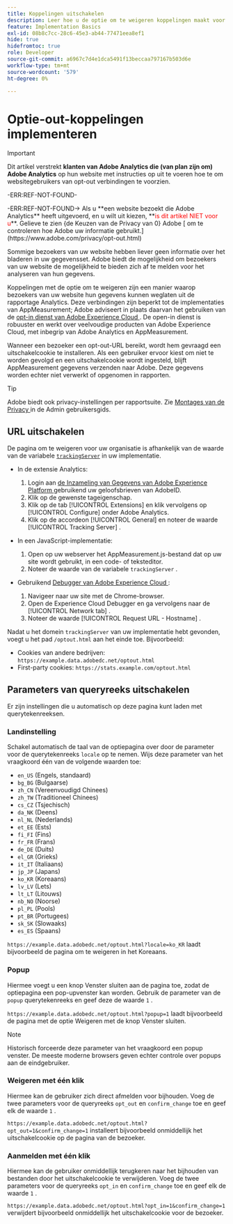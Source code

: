 ```yaml
---
title: Koppelingen uitschakelen
description: Leer hoe u de optie om te weigeren koppelingen maakt voor bezoekers van uw site.
feature: Implementation Basics
exl-id: 08b8c7cc-28c6-45e3-ab44-77471eea8ef1
hide: true
hidefromtoc: true
role: Developer
source-git-commit: a6967c7d4e1dca5491f13beccaa797167b503d6e
workflow-type: tm+mt
source-wordcount: '579'
ht-degree: 0%

---
```


# Optie-out-koppelingen implementeren

>[!IMPORTANT]
>
> Dit artikel verstrekt **klanten van Adobe Analytics die (van plan zijn om) Adobe Analytics** op hun website met instructies op uit te voeren hoe te om websitegebruikers van opt-out verbindingen te voorzien. <p><p>
<p>-ERR:REF-NOT-FOUND-<p>-ERR:REF-NOT-FOUND-> Als u **een website bezoekt die Adobe Analytics** heeft uitgevoerd, en u wilt uit kiezen, **<span style="color:red">is dit artikel NIET voor u</span>**. Gelieve te zien {de Keuzen van de Privacy van 0} Adobe [ om te controleren hoe Adobe uw informatie gebruikt.](https://www.adobe.com/privacy/opt-out.html)

Sommige bezoekers van uw website hebben liever geen informatie over het bladeren in uw gegevensset. Adobe biedt de mogelijkheid om bezoekers van uw website de mogelijkheid te bieden zich af te melden voor het analyseren van hun gegevens.

Koppelingen met de optie om te weigeren zijn een manier waarop bezoekers van uw website hun gegevens kunnen weglaten uit de rapportage Analytics. Deze verbindingen zijn beperkt tot de implementaties van AppMeasurement; Adobe adviseert in plaats daarvan het gebruiken van de [ opt-in dienst van Adobe Experience Cloud ](https://experienceleague.adobe.com/docs/id-service/using/implementation/opt-in-service/optin-overview.html). De open-in dienst is robuuster en werkt over veelvoudige producten van Adobe Experience Cloud, met inbegrip van Adobe Analytics en AppMeasurement.

Wanneer een bezoeker een opt-out-URL bereikt, wordt hem gevraagd een uitschakelcookie te installeren. Als een gebruiker ervoor kiest om niet te worden gevolgd en een uitschakelcookie wordt ingesteld, blijft AppMeasurement gegevens verzenden naar Adobe. Deze gegevens worden echter niet verwerkt of opgenomen in rapporten.

>[!TIP]
>
>Adobe biedt ook privacy-instellingen per rapportsuite. Zie [ Montages van de Privacy ](/help/admin/tools/manage-rs/edit-settings/general/privacy-settings.md) in de Admin gebruikersgids.

## URL uitschakelen

De pagina om te weigeren voor uw organisatie is afhankelijk van de waarde van de variabele [`trackingServer`](../vars/config-vars/trackingserver.md) in uw implementatie.

* In de extensie Analytics:
   1. Login aan [ de Inzameling van Gegevens van Adobe Experience Platform ](https://experience.adobe.com/data-collection) gebruikend uw geloofsbrieven van AdobeID.
   1. Klik op de gewenste tageigenschap.
   1. Klik op de tab [!UICONTROL Extensions] en klik vervolgens op [!UICONTROL Configure] onder Adobe Analytics.
   1. Klik op de accordeon [!UICONTROL General] en noteer de waarde [!UICONTROL Tracking Server] .

* In een JavaScript-implementatie:
   1. Open op uw webserver het AppMeasurement.js-bestand dat op uw site wordt gebruikt, in een code- of teksteditor.
   1. Noteer de waarde van de variabele `trackingServer` .

* Gebruikend [ Debugger van Adobe Experience Cloud ](https://experienceleague.adobe.com/docs/experience-platform/debugger/home.html):
   1. Navigeer naar uw site met de Chrome-browser.
   1. Open de Experience Cloud Debugger en ga vervolgens naar de [!UICONTROL Network tab] .
   1. Noteer de waarde [!UICONTROL Request URL - Hostname] .

Nadat u het domein `trackingServer` van uw implementatie hebt gevonden, voegt u het pad `/optout.html` aan het einde toe. Bijvoorbeeld:

* Cookies van andere bedrijven: `https://example.data.adobedc.net/optout.html`
* First-party cookies: `https://stats.example.com/optout.html`

## Parameters van queryreeks uitschakelen

Er zijn instellingen die u automatisch op deze pagina kunt laden met querytekenreeksen.

### Landinstelling

Schakel automatisch de taal van de optiepagina over door de parameter voor de querytekenreeks `locale` op te nemen. Wijs deze parameter van het vraagkoord één van de volgende waarden toe:

* `en_US` (Engels, standaard)
* `bg_BG` (Bulgaarse)
* `zh_CN` (Vereenvoudigd Chinees)
* `zh_TW` (Traditioneel Chinees)
* `cs_CZ` (Tsjechisch)
* `da_NK` (Deens)
* `nl_NL` (Nederlands)
* `et_EE` (Ests)
* `fi_FI` (Fins)
* `fr_FR` (Frans)
* `de_DE` (Duits)
* `el_GR` (Grieks)
* `it_IT` (Italiaans)
* `jp_JP` (Japans)
* `ko_KR` (Koreaans)
* `lv_LV` (Lets)
* `lt_LT` (Litouws)
* `nb_NO` (Noorse)
* `pl_PL` (Pools)
* `pt_BR` (Portugees)
* `sk_SK` (Slowaaks)
* `es_ES` (Spaans)

`https://example.data.adobedc.net/optout.html?locale=ko_KR` laadt bijvoorbeeld de pagina om te weigeren in het Koreaans.

### Popup

Hiermee voegt u een knop Venster sluiten aan de pagina toe, zodat de optiepagina een pop-upvenster kan worden. Gebruik de parameter van de `popup` querytekenreeks en geef deze de waarde `1` .

`https://example.data.adobedc.net/optout.html?popup=1` laadt bijvoorbeeld de pagina met de optie Weigeren met de knop Venster sluiten.

>[!NOTE]
>
>Historisch forceerde deze parameter van het vraagkoord een popup venster. De meeste moderne browsers geven echter controle over popups aan de eindgebruiker.

### Weigeren met één klik

Hiermee kan de gebruiker zich direct afmelden voor bijhouden. Voeg de twee parameters voor de queryreeks `opt_out` en `confirm_change` toe en geef elk de waarde `1` .

`https://example.data.adobedc.net/optout.html?opt_out=1&confirm_change=1` installeert bijvoorbeeld onmiddellijk het uitschakelcookie op de pagina van de bezoeker.

### Aanmelden met één klik

Hiermee kan de gebruiker onmiddellijk terugkeren naar het bijhouden van bestanden door het uitschakelcookie te verwijderen. Voeg de twee parameters voor de queryreeks `opt_in` en `confirm_change` toe en geef elk de waarde `1` .

`https://example.data.adobedc.net/optout.html?opt_in=1&confirm_change=1` verwijdert bijvoorbeeld onmiddellijk het uitschakelcookie voor de bezoeker.
